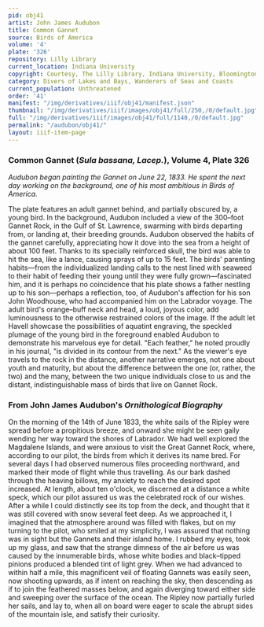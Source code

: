 ```yaml
---
pid: obj41
artist: John James Audubon
title: Common Gannet
source: Birds of America
volume: '4'
plate: '326'
repository: Lilly Library
current_location: Indiana University
copyright: Courtesy, The Lilly Library, Indiana University, Bloomington, Indiana
category: Divers of Lakes and Bays, Wanderers of Seas and Coasts
current_population: Unthreatened
order: '41'
manifest: "/img/derivatives/iiif/obj41/manifest.json"
thumbnail: "/img/derivatives/iiif/images/obj41/full/250,/0/default.jpg"
full: "/img/derivatives/iiif/images/obj41/full/1140,/0/default.jpg"
permalink: "/audubon/obj41/"
layout: iiif-item-page
---
```

### Common Gannet (_Sula bassana, Lacep._), Volume 4, Plate 326

_Audubon began painting the Gannet on June 22, 1833. He spent the next day working on the background, one of his most ambitious in Birds of America._

The plate features an adult gannet behind, and partially obscured by, a young bird. In the background, Audubon included a view of the 300–foot Gannet Rock, in the Gulf of St. Lawrence, swarming with birds departing from, or landing at, their breeding grounds. Audubon observed the habits of the gannet carefully, appreciating how it dove into the sea from a height of about 100 feet. Thanks to its specially reinforced skull, the bird was able to hit the sea, like a lance, causing sprays of up to 15 feet. The birds' parenting habits—from the individualized landing calls to the nest lined with seaweed to their habit of feeding their young until they were fully grown—fascinated him, and it is perhaps no coincidence that his plate shows a father nestling up to his son—perhaps a reflection, too, of Audubon's affection for his son John Woodhouse, who had accompanied him on the Labrador voyage. The adult bird's orange–buff neck and head, a loud, joyous color, add luminousness to the otherwise restrained colors of the image. If the adult let Havell showcase the possibilities of aquatint engraving, the speckled plumage of the young bird in the foreground enabled Audubon to demonstrate his marvelous eye for detail. "Each feather," he noted proudly in his journal, "is divided in its contour from the next." As the viewer's eye travels to the rock in the distance, another narrative emerges, not one about youth and maturity, but about the difference between the one (or, rather, the two) and the many, between the two unique individuals close to us and the distant, indistinguishable mass of birds that live on Gannet Rock.

### From John James Audubon's _Ornithological Biography_

On the morning of the 14th of June 1833, the white sails of the Ripley were spread before a propitious breeze, and onward she might be seen gaily wending her way toward the shores of Labrador. We had well explored the Magdalene Islands, and were anxious to visit the Great Gannet Rock, where, according to our pilot, the birds from which it derives its name bred. For several days I had observed numerous files proceeding northward, and marked their mode of flight while thus travelling. As our bark dashed through the heaving billows, my anxiety to reach the desired spot increased. At length, about ten o'clock, we discerned at a distance a white speck, which our pilot assured us was the celebrated rock of our wishes. After a while I could distinctly see its top from the deck, and thought that it was still covered with snow several feet deep. As we approached it, I imagined that the atmosphere around was filled with flakes, but on my turning to the pilot, who smiled at my simplicity, I was assured that nothing was in sight but the Gannets and their island home. I rubbed my eyes, took up my glass, and saw that the strange dimness of the air before us was caused by the innumerable birds, whose white bodies and black–tipped pinions produced a blended tint of light grey. When we had advanced to within half a mile, this magnificent veil of floating Gannets was easily seen, now shooting upwards, as if intent on reaching the sky, then descending as if to join the feathered masses below, and again diverging toward either side and sweeping over the surface of the ocean. The Ripley now partially furled her sails, and lay to, when all on board were eager to scale the abrupt sides of the mountain isle, and satisfy their curiosity.
